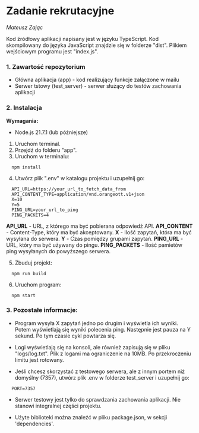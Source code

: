 # Zadanie rekrutacyjne
_Mateusz Zając_

Kod źródłowy aplikacji napisany jest w języku TypeScript. Kod skompilowany do języka JavaScript znajdzie się w folderze "dist". Plikiem wejściowym programu jest "index.js".

### 1. Zawartość repozytorium
- Główna aplikacja (app) - kod realizujący funkcje załączone w mailu
- Serwer tstowy (test_server) - serwer służący do testów zachowania aplikacji

### 2. Instalacja

**Wymagania:**

- Node.js 21.7.1 (lub późniejsze)

1. Uruchom terminal.
2. Przejdź do folderu "app".
3. Uruchom w terminalu:
    
```
  npm install
```

4. Utwórz plik ".env" w katalogu projektu i uzupełnij go:

```
  API_URL=https://your_url_to_fetch_data_from
  API_CONTENT_TYPE=application/vnd.orangeott.v1+json
  X=10
  Y=5
  PING_URL=your_url_to_ping
  PING_PACKETS=4
```

**API_URL** - URL, z którego ma być pobierana odpowiedź API.
**API_CONTENT** - Content-Type, który ma być akceptowany.
**X** - Ilość zapytań, która ma być wysyłana do serwera.
**Y** - Czas pomiędzy grupami zapytań.
**PING_URL** - URL, który ma być używany do pingu.
**PING_PACKETS** - Ilość pamietów ping wysyłanych do powyższego serwera.

5. Zbuduj projekt:
```
  npm run build
```

6. Uruchom program:

```
  npm start
```

### 3. Pozostałe informacje:

- Program wysyła X zapytań jedno po drugim i wyświetla ich wyniki. Potem wyświetlają się wyniki polecenia ping. Następnie jest pauza na Y sekund. Po tym czasie cykl powtarza się.

- Logi wyświetlają się na konsoli, ale również zapisują się w pliku "logs/log.txt". Plik z logami ma ograniczenie na 10MB. Po przekroczeniu limitu jest rotowany.

- Jeśli chcesz skorzystać z testowego serwera, ale z innym portem niż domyślny (7357), 
utwórz plik .env w folderze test_server i uzupełnij go:

```
  PORT=7357
```

- Serwer testowy jest tylko do sprawdzania zachowania aplikacji. Nie stanowi integralnej części projektu.

- Użyte biblioteki można znaleźć w pliku package.json, w sekcji 'dependencies'.